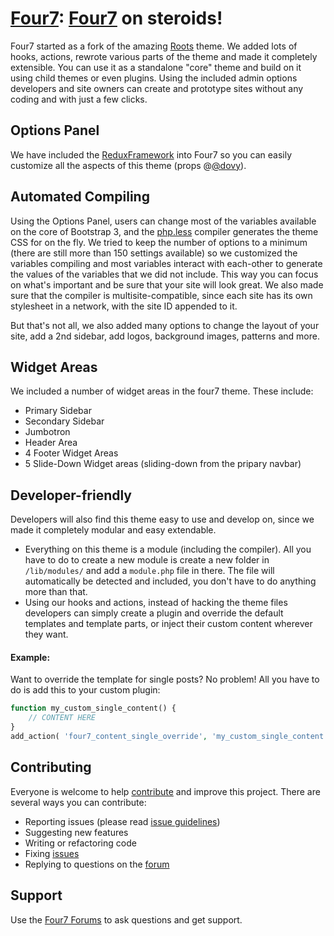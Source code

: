 # [Four7](http://four7.org): [Four7](http://four7.org) on steroids!

Four7 started as a fork of the amazing [Roots](http://roots.io) theme.
We added lots of hooks, actions, rewrote various parts of the theme and made it completely extensible.
You can use it as a standalone "core" theme and build on it using child themes or even plugins.
Using the included admin options developers and site owners can create and prototype sites without any coding and with just a few clicks.

## Options Panel

We have included the [ReduxFramework](http://reduxframework.com) into Four7 so you can easily customize all the aspects of this theme (props @[@dovy](https://twitter.com/simplerain)).

## Automated Compiling

Using the Options Panel, users can change most of the variables available on the core of Bootstrap 3, and the [php.less](http://lessphp.gpeasy.com/) compiler generates the theme CSS for on the fly.
We tried to keep the number of options to a minimum (there are still more than 150 settings available) so we customized the variables compiling and most variables interact with each-other to generate the values of the variables that we did not include. This way you can focus on what's important and be sure that your site will look great.
We also made sure that the compiler is multisite-compatible, since each site has its own stylesheet in a network, with the site ID appended to it.

But that's not all, we also added many options to change the layout of your site, add a 2nd sidebar, add logos, background images, patterns and more.

## Widget Areas

We included a number of widget areas in the four7 theme. These include:
* Primary Sidebar
* Secondary Sidebar
* Jumbotron
* Header Area
* 4 Footer Widget Areas
* 5 Slide-Down Widget areas (sliding-down from the pripary navbar)

## Developer-friendly

Developers will also find this theme easy to use and develop on, since we made it completely modular and easy extendable. 
* Everything on this theme is a module (including the compiler). All you have to do to create a new module is create a new folder in `/lib/modules/` and add a `module.php` file in there. The file will automatically be detected and included, you don't have to do anything more than that.
* Using our hooks and actions, instead of hacking the theme files developers can simply create a plugin and override the default templates and template parts, or inject their custom content wherever they want.

#### Example:
Want to override the template for single posts? No problem! All you have to do is add this to your custom plugin:

```php
function my_custom_single_content() {
	// CONTENT HERE
}
add_action( 'four7_content_single_override', 'my_custom_single_content' );
```

## Contributing

Everyone is welcome to help [contribute](CONTRIBUTING.md) and improve this project. There are several ways you can contribute:

* Reporting issues (please read [issue guidelines](https://github.com/necolas/issue-guidelines))
* Suggesting new features
* Writing or refactoring code
* Fixing [issues](https://github.com/four7/four7/issues)
* Replying to questions on the [forum](http://four7.org/forums/forum/four7/)

## Support

Use the [Four7 Forums](http://four7.org/forums/forum/four7/) to ask questions and get support.